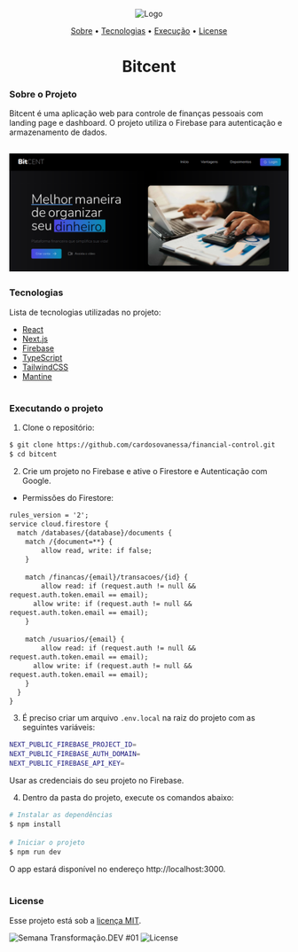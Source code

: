 <p align="center">
<img src=".github/logo.png" alt="Logo" width="100" />
</p>

<p align="center">
 <a href="#sobre-o-projeto">Sobre</a> •
 <a href="#tecnologias">Tecnologias</a> •
 <a href="#executando-o-projeto">Execução</a> •
  <a href="#license">License</a>
</p>

<h1 align="center">Bitcent</h1>

### Sobre o Projeto

Bitcent é uma aplicação web para controle de finanças pessoais com landing page e dashboard. O projeto utiliza o Firebase para autenticação e armazenamento de dados.


<h2 align="center">
    <img alt="Bitcent" src=".github/cover.png"/>
</h2>


### Tecnologias

Lista de tecnologias utilizadas no projeto:

- [React](https://reactjs.org)
- [Next.js](https://nextjs.org/)
- [Firebase](https://firebase.google.com/)
- [TypeScript](https://www.typescriptlang.org/)
- [TailwindCSS](https://tailwindcss.com/)
- [Mantine](https://mantine.dev/)

<h1></h1>

### Executando o projeto

1. Clone o repositório:

```bash
$ git clone https://github.com/cardosovanessa/financial-control.git
$ cd bitcent
```

2. Crie um projeto no Firebase e ative o Firestore e Autenticação com Google.

- Permissões do Firestore:

```
rules_version = '2';
service cloud.firestore {
  match /databases/{database}/documents {
    match /{document=**} {
    	allow read, write: if false;
    }

    match /financas/{email}/transacoes/{id} {
  		allow read: if (request.auth != null && request.auth.token.email == email);
      allow write: if (request.auth != null && request.auth.token.email == email);
    }

    match /usuarios/{email} {
  		allow read: if (request.auth != null && request.auth.token.email == email);
      allow write: if (request.auth != null && request.auth.token.email == email);
    }
  }
}
```

3. É preciso criar um arquivo `.env.local` na raiz do projeto com as seguintes variáveis:

```bash
NEXT_PUBLIC_FIREBASE_PROJECT_ID=
NEXT_PUBLIC_FIREBASE_AUTH_DOMAIN=
NEXT_PUBLIC_FIREBASE_API_KEY=
```
Usar as credenciais do seu projeto no Firebase.

4. Dentro da pasta do projeto, execute os comandos abaixo:

```bash
# Instalar as dependências
$ npm install

# Iniciar o projeto
$ npm run dev
```
O app estará disponível no endereço http://localhost:3000.

<h1></h1>

### License

Esse projeto está sob a [licença MIT](LICENSE.md).

<p align="left">
  <img src="https://img.shields.io/badge/TDEV-01-blue" alt="Semana Transformação.DEV #01" />
  <img  src="https://img.shields.io/static/v1?label=license&message=MIT&color=blue" alt="License">
</p>
